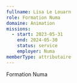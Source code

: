 ```yaml
---
fullname: Lisa Le Louarn
role: Formation Numa
domaine: Animation
missions:
  - start: 2023-05-31
    end: 2024-05-30
    status: service
    employer: Numa
memberType: attributaire
---
```


Formation Numa
